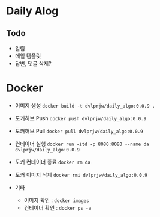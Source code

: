 # Daily Alog

## Todo
-  알림
-  메일 템플릿
-  답변, 댓글 삭제?


# Docker
- 이미지 생성
`docker build -t dvlprjw/daily_algo:0.0.9 .`

- 도커허브 Push
`docker push dvlprjw/daily_algo:0.0.9`

- 도커허브 Pull
`docker pull dvlprjw/daily_algo:0.0.9`

- 컨테이너 실행
`docker run -itd -p 8080:8080 --name da dvlprjw/daily_algo:0.0.9`

- 도커 컨테이너 종료
`docker rm da`

- 도커 이미지 삭제
`docker rmi dvlprjw/daily_algo:0.0.9`

- 기타
  - 이미지 확인 : `docker images`
  - 컨테이너 확인 : `docker ps -a`